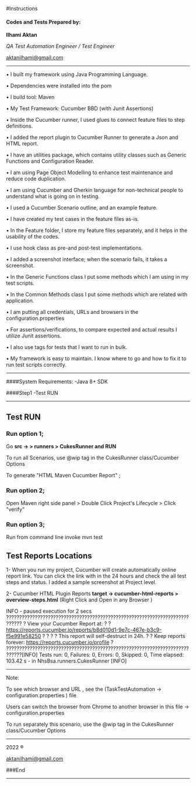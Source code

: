 #Instructions



#### Codes and Tests Prepared by:
**Ilhami Aktan**

*QA Test Automation Engineer / Test Engineer*

aktanilhami@gmail.com




------------
•  I built my framework using Java Programming Language.

•  Dependencies were installed into the pom

•  I build tool: Maven

•  My Test Framework: Cucumber BBD (with Junit  Assertions)

•  Inside the Cucumber runner, I used glues to connect feature files to step definitions.

•  I added the report plugin to Cucumber Runner to generate a Json and HTML report.

•  I have an utilities package, which contains utility classes such as Generic Functions and Configuration Reader.

•  I am using Page Object Modelling to enhance test maintenance and reduce code duplication.

•  I am using Cucumber and Gherkin language for non-technical people to understand what is going on in testing.

•  I used a Cucumber Scenario outline, and an example feature.

•  I have created my test cases in the feature files as-is.

•  In the Feature folder, I store my feature files separately, and it helps in the usability of the codes.

•  I use hook class as pre-and post-test implementations.

•  I added a screenshot interface; when the scenario fails, it takes a screenshot.

•  In the Generic Functions class I put some methods which I am using in my test scripts.

•  In the Common Methods class I put some methods which are related with application.

•  I am putting all credentials, URLs and browsers in the configuration.properties

•  For assertions/verifications, to compare expected and actual results I utilize Junit assertions.

•  I also use tags for tests that I want to run in bulk.

•  My framework is easy to maintain. I know where to go and how to fix it to run test scripts correctly.


--------------




####System Requirements:
-Java 8+ SDK

####Step1
-Test RUN

----------------


## Test RUN

### Run option 1;
Go **src ->  > runners > CukesRunner and RUN**

To run all Scenarios, use @wip tag in the CukesRunner class/Cucumber Options

To generate "HTML Maven Cucumber Report" ;

### Run option 2;
Open Maven right side panel > Double Click Project's Lifecycle > Click "verify"

### Run option 3;
Run from command line invoke mvn test


## Test Reports Locations
1- When you run my project, Cucumber will create automatically online report link.
You can click the link with in the 24 hours and check the all test steps and status. I added a sample screenshot at Project level.

2- Cucumber HTML Plugin Reports
**target -> cucumber-html-reports > overview-steps.html**
(Right Click and Open in any Browser )

INFO - paused execution for 2 secs
????????????????????????????????????????????????????????????????????????????
? View your Cucumber Report at:                                            ?
? https://reports.cucumber.io/reports/b8d010d1-9e7c-467e-b3c9-f5e991e58250 ?
?                                                                          ?
? This report will self-destruct in 24h.                                   ?
? Keep reports forever: https://reports.cucumber.io/profile                ?
????????????????????????????????????????????????????????????????????????????[INFO] Tests run: 0, Failures: 0, Errors: 0, Skipped: 0, Time elapsed: 103.42 s - in NhsBsa.runners.CukesRunner
[INFO]

----------------

Note:

To see which browser and URL , see the (TaskTestAutomation -> configuration.properties ) file

Users can switch the browser from Chrome to another browser in this file -> configuration.properties

To run separately this scenario, use the @wip tag in the CukesRunner class/Cucumber Options



------------

2022 &reg;

aktanilhami@gmail.com

###End

------------